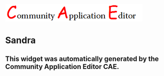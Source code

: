 ![CAE](https://github.com/patricia-cae/frontendComponent-139/blob/gh-pages/img/logo.png)  

Sandra
===================


This widget was automatically generated by the Community Application Editor CAE.  
---------------
